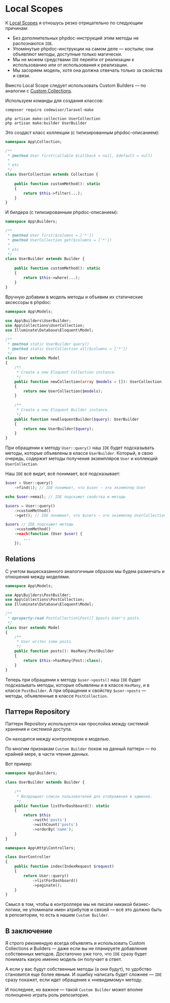 # Local Scopes

К [Local Scopes](https://laravel.com/docs/10.x/eloquent#local-scopes)
я отношусь резко отрицательно по следующим причинам:

* Без дополнительных phpdoc-инструкций этим методы не распознаются `IDE`.
* Упомянутые phpdoc-инструкции на самом деле — костыли; они объявляют методы, доступные только магически.
* Мы не можем средствами `IDE` перейти от реализации к использованию или от использования к реализации.
* Мы засоряем модель, хотя она должна отвечать только за свойства и связи.

Вместо Local Scope следует использовать Custom Builders — 
по аналогии с [Custom Collections](https://laravel.com/docs/10.x/eloquent-collections#custom-collections).

Используем команды для создания классов:

    composer require codewiser/laravel-make

    php artisan make:collection UserCollection
    php artisan make:builder UserBuilder

Это создаст класс коллекции (с типизированным phpdoc-описанием):

```php
namespace App\Collection;

/**
 * @method User first(callable $callback = null, $default = null)
 * 
 * etc
 */
class UserCollection extends Collection {
    
    public function customMethod(): static 
    {
        return $this->filter(...);
    } 
}
```

И билдера (с типизированным phpdoc-описанием):

```php
namespace App\Builders;

/**
 * @method User first($columns = ['*'])
 * @method UserCollection get($columns = ['*'])
 * 
 * etc
 */
class UserBuilder extends Builder {
    
    public function customMethod(): static 
    {
        return $this->where(...);
    } 
}
```

Вручную добавим в модель методы и объявим их статические аксессоры в phpdoc:

```php
namespace App\Models;
 
use App\Builders\UserBuilder;
use App\Collections\UserCollection;
use Illuminate\Database\Eloquent\Model;

/**
 * @method static UserBuilder query()
 * @method static UserCollection all($columns = ['*'])
 */
class User extends Model
{
    /**
     * Create a new Eloquent Collection instance.
     */
    public function newCollection(array $models = []): UserCollection
    {
        return new UserCollection($models);
    }
    
    /**
     * Create a new Eloquent Builder instance.
     */
    public function newEloquentBuilder($query): UserBuilder
    {
        return new UserBuilder($query);
    }
}
```

При обращении к методу `User::query()` наш `IDE` будет подсказывать методы,
которые объявлены в классе `UserBuilder`. 
Который, в свою очередь, содержит методы получения экземпляров `User` 
и коллекций `UserCollection`.

Наш `IDE` всё видит, всё понимает, всё подсказывает:

```php
$user = User::query()
    ->find(1); // IDE понимает, что $user — это экземпляр User

echo $user->email; // IDE подскажет свойства и методы

$users = User::query()
    ->customMethod()
    ->get(); // IDE понимает, что $users — это экземпляр UserCollection

$users // IDE подскажет методы
    ->customMethod()
    ->each(function (User $user) {
        ...
    });
```

## Relations

С учетом вышесказанного аналогичным образом 
мы будем размечать и отношения между моделями.

```php
namespace App\Models;

use App\Builders\PostBuilder;
use App\Collections\PostCollection;
use Illuminate\Database\Eloquent\Model;

/**
 * @property-read PostCollection|Post[] $posts User's posts.
 */
class User extends Model
{
    /**
     * User writes some posts.
     */
    public function posts(): HasMany|PostBuilder
    {
        return $this->hasMany(Post::class);
    }
}
```

Теперь при обращении к методу `$user->posts()` наш `IDE` будет подсказывать методы, 
которые объявлены и в классе `HasMany`, и в классе `PostBuilder`. 
А при обращении к свойству `$user->posts` — методы, объявленные в классе `PostCollection`.

## Паттерн Repository

Паттерн Repository используется как прослойка между системой хранения и системой доступа.

Он находится между контроллером и моделью.

По многим признакам `Custom Builder` похож на данный паттерн — по крайней мере, в части чтения данных.

Вот пример:

```php
namespace App\Builders;

class UserBuilder extends Builder {
    
    /**
     * Возвращает список пользователей для отображения в админке.
     */
    public function listForDashboard(): static 
    {
        return $this
            ->with('posts')
            ->withCount('posts')
            ->orderBy('name');
    } 
}
```

```php
namespace App\Http\Controllers;

class UserController
{   
    public function index(IndexRequest $request) 
    {
        return User::query()
            ->listForDashboard()
            ->paginate();
    }
}
```

Смысл в том, чтобы в контроллере мы не писали никакой бизнес-логики, 
не упоминали имен атрибутов и связей — 
всё это должно быть в репозитории, то есть в нашем `Custom Builder`.

## В заключение

Я строго рекомендую всегда объявлять и использовать Custom Collections и Builders — 
даже если вы не планируете добавление собственных методов. 
Достаточно уже того, что `IDE` сразу будет понимать какую именно модель он получает в ответ.

А если у вас будут собственные методы (а они будут), то удобство становится еще более явным. 
И ошибку написать будет сложнее — `IDE` сразу покажет, если идет обращение к «невидимому» методу.

И последнее, но важное — такой `Custom Builder` может вполне полноценно играть роль репозитория.